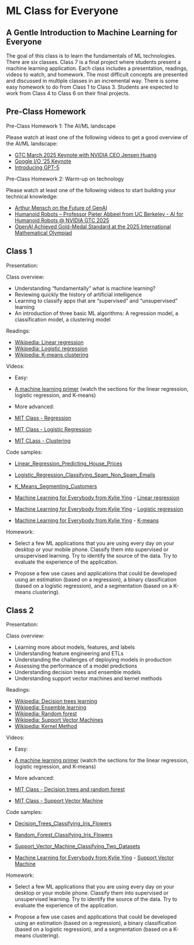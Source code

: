 # ML Class for Everyone

## A Gentle Introduction to Machine Learning for Everyone
The goal of this class is to learn the fundamentals of ML technologies. There are six classes. Class 7 is a final project where students present a machine learning application. Each class includes a presentation, readings, videos to watch, and homework. The most difficult concepts are presented and discussed in multiple classes in an incremental way. There is some easy homework to do from Class 1 to Class 3. Students are expected to work from Class 4 to Class 6 on their final projects.

## Pre-Class Homework
Pre-Class Homework 1: The AI/ML landscape

Please watch at least one of the following videos to get a good overview of the AI/ML landscape:
 
- [GTC March 2025 Keynote with NVIDIA CEO Jensen Huang](https://www.youtube.com/live/_waPvOwL9Z8?si=_Rf0MqJMvVKolRMa)
- [Google I/O '25 Keynote](https://www.youtube.com/live/o8NiE3XMPrM?si=fQJpPu21VgWc2NQq)
- [Introducing GPT-5](https://www.youtube.com/live/0Uu_VJeVVfo?si=FowXlWTOlF80fX3r)

Pre-Class Homework 2: Warm-up on technology

Please watch at least one of the following videos to start building your technical knowledge:
 
- [Arthur Mensch on the Future of GenAI](https://youtu.be/bzs0wFP_6ck?si=ss9H2V3SQYI3oNCf)
- [Humanoid Robots – Professor Pieter Abbeel from UC Berkeley - AI for Humanoid Robots @ NVIDIA GTC 2025](https://www.nvidia.com/en-us/on-demand/session/gtc25-s73182/) 
- [OpenAI Achieved Gold-Medal Standard at the 2025 International Mathematical Olympiad](https://youtu.be/EEIPtofVe2Q?si=igiNENAdzZnvBgJ-)


## Class 1
Presentation:

Class overview:

- Understanding “fundamentally” what is machine learning?
- Reviewing quickly the history of artificial intelligence
- Learning to classify apps that are “supervised” and “unsupervised” learning
- An introduction of three basic ML algorithms: A regression model, a classification model, a clustering model

Readings:

- [Wikipedia: Linear regression](https://en.wikipedia.org/wiki/Linear_regression)
- [Wikipedia: Logistic regression](https://en.wikipedia.org/wiki/Logistic_regression)
- [Wikipedia: K-means clustering](https://en.wikipedia.org/wiki/K-means_clustering)

Videos:

- Easy:
- [A machine learning primer](https://www.youtube.com/watch?v=1M09i0f3ruI&t=22s) (watch the sections for the linear regression, logistic regression, and K-means)
  
- More advanced:
- [MIT Class - Regression](https://youtu.be/OpvrwhWEUmY?si=Tb03BKJ6ApMbSdME)
- [MIT Class - Logistic Regression](https://youtu.be/abB3fwfPy14?si=WS-kXaPO_jZEylUP)
- [MIT CLass - Clustering](https://youtu.be/BaZWcSq3IuI)

Code samples:
- [Linear_Regression_Predicting_House_Prices](https://github.com/sergepaulc/ML-Class-for-Everyone/blob/main/Linear_Regression_Predicting_House_Prices)
- [Logistic_Regression_Classifying_Spam_Non_Spam_Emails](https://github.com/sergepaulc/ML-Class-for-Everyone/blob/main/Logistic_Regression_Classifying_Spam_Non_Spam_Emails)
- [K_Means_Segmenting_Customers](https://github.com/sergepaulc/ML-Class-for-Everyone/blob/main/K_Means_Segmenting_Customers)

- [Machine Learning for Everybody from Kylie Ying](https://youtu.be/i_LwzRVP7bg?si=7WOqhtdQkiQcvzVS) - [Linear regression](https://colab.research.google.com/drive/1m3oQ9b0oYOT-DXEy0JCdgWPLGllHMb4V?usp=sharing)
- [Machine Learning for Everybody from Kylie Ying](https://youtu.be/i_LwzRVP7bg?si=7WOqhtdQkiQcvzVS) - [Logistic regression](https://colab.research.google.com/drive/16w3TDn_tAku17mum98EWTmjaLHAJcsk0?usp=sharing)
- [Machine Learning for Everybody from Kylie Ying](https://youtu.be/i_LwzRVP7bg?si=7WOqhtdQkiQcvzVS) - [K-means](https://colab.research.google.com/drive/1zw_6ZnFPCCh6mWDAd_VBMZB4VkC3ys2q?usp=sharing)

Homework:

- Select a few ML applications that you are using every day on your desktop or your mobile phone. Classify them into supervised or unsupervised learning. Try to identify the source of the data. Try to evaluate the experience of the application.
  
- Propose a few use cases and applications that could be developed using an estimation (based on a regression), a binary classification (based on a logistic regression), and a segmentation (based on a K-means clustering).

## Class 2
Presentation:

Class overview:
- Learning more about models, features, and labels
- Understanding feature engineering and ETLs
- Understanding the challenges of deploying models in production
- Assessing the performance of a model predictions
- Understanding decision trees and ensemble models
- Understanding support vector machines and kernel methods

Readings:

- [Wikipedia: Decision trees learning](https://en.wikipedia.org/wiki/Decision_tree_learning)
- [Wikipedia: Ensemble learning](https://en.wikipedia.org/wiki/Ensemble_learning)
- [Wikipedia: Random forest](https://en.wikipedia.org/wiki/Random_forest)
- [Wikipedia: Support Vector Machines](https://en.wikipedia.org/wiki/Support_vector_machine)
- [Wikipedia: Kernel Method](https://en.wikipedia.org/wiki/Kernel_method)

Videos:

- Easy:
- [A machine learning primer](https://www.youtube.com/watch?v=1M09i0f3ruI&t=22s) (watch the sections for the linear regression, logistic regression, and K-means)

- More advanced:
- [MIT Class - Decision trees and random forest](https://youtu.be/ZOiBe-nrmc4?si=GA11QGq8I21Bbycs)
- [MIT Class - Support Vector Machine](https://youtu.be/ik7E7r2a1h8?si=j8OHXPbXJXOLSi6S)

Code samples:
- [Decision_Trees_Classifying_Iris_Flowers](https://github.com/sergepaulc/ML-Class-for-Everyone/blob/main/Decision_Trees_Classifying_Iris_Flowers)
- [Random_Forest_Classifying_Iris_Flowers](https://github.com/sergepaulc/ML-Class-for-Everyone/blob/main/Random_Forest_Classifying_Iris_Flowers)
- [Support_Vector_Machine_Classifying_Two_Datasets](https://github.com/sergepaulc/ML-Class-for-Everyone/blob/main/Support_Vector_Machine_Classifying_Two_Datasets)

- [Machine Learning for Everybody from Kylie Ying](https://youtu.be/i_LwzRVP7bg?si=7WOqhtdQkiQcvzVS) - [Support Vector Machine](https://colab.research.google.com/drive/16w3TDn_tAku17mum98EWTmjaLHAJcsk0?usp=sharing)
 
Homework:

- Select a few ML applications that you are using every day on your desktop or your mobile phone. Classify them into supervised or unsupervised learning. Try to identify the source of the data. Try to evaluate the experience of the application.
  
- Propose a few use cases and applications that could be developed using an estimation (based on a regression), a binary classification (based on a logistic regression), and a segmentation (based on a K-means clustering).
